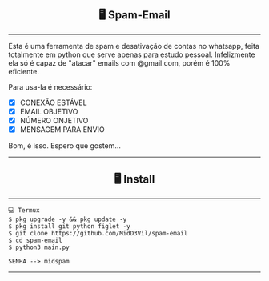 # <h2 align="center">🖥 Spam-Email</h2>
---------------------------------------------------------------------------

Esta é uma ferramenta de spam e desativação de contas no whatsapp, feita totalmente em
python que serve apenas para estudo pessoal. Infelizmente ela só é capaz de "atacar"
emails com @gmail.com, porém é 100% eficiente.

Para usa-la é necessário:
- [x] CONEXÃO ESTÁVEL
- [x] EMAIL OBJETIVO
- [x] NÚMERO ONJETIVO 
- [x] MENSAGEM PARA ENVIO

Bom, é isso. Espero que gostem...

---------------------------------------------------------------------------

<h2 align="center">🖥 Install</h2>

---------------------------------------------------------------------------

```
💻 Termux
$ pkg upgrade -y && pkg update -y
$ pkg install git python figlet -y
$ git clone https://github.com/MidD3Vil/spam-email
$ cd spam-email
$ python3 main.py

SENHA --> midspam
```

---------------------------------------------------------------------------
